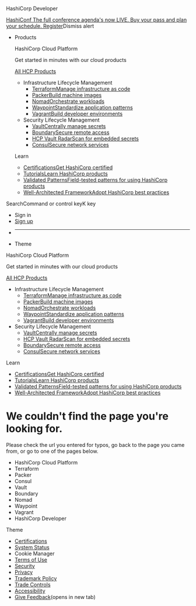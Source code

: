 <!-- Source: https://developer.hashicorp.com/well-architected-framework/operational-excellence/operational-excellence-automate-infrastructure -->

HashiCorp Developer

[HashiConf The full conference agenda's now LIVE. Buy your pass and plan your schedule. Register](https://www.hashicorp.com/en/conferences/hashiconf/register)Dismiss alert

* Products

  HashiCorp Cloud Platform

  Get started in minutes with our cloud products

  [All HCP Products](/hcp)

  + Infrastructure Lifecycle Management
    - [TerraformManage infrastructure as code](/terraform)
    - [PackerBuild machine images](/packer)
    - [NomadOrchestrate workloads](/nomad)
    - [WaypointStandardize application patterns](/waypoint)
    - [VagrantBuild developer environments](/vagrant)
  + Security Lifecycle Management
    - [VaultCentrally manage secrets](/vault)
    - [BoundarySecure remote access](/boundary)
    - [HCP Vault RadarScan for embedded secrets](/hcp/docs/vault-radar)
    - [ConsulSecure network services](/consul)

  Learn
  + [CertificationsGet HashiCorp certified](/certifications)
  + [TutorialsLearn HashiCorp products](/tutorials)
  + [Validated PatternsField-tested patterns for using HashiCorp products](/validated-patterns)
  + [Well-Architected FrameworkAdopt HashiCorp best practices](/well-architected-framework)

SearchCommand or control keyK key

* Sign in
* [Sign up](/sign-up)
* ---
* Theme

HashiCorp Cloud Platform

Get started in minutes with our cloud products

[All HCP Products](/hcp)

* Infrastructure Lifecycle Management
  + [TerraformManage infrastructure as code](/terraform)
  + [PackerBuild machine images](/packer)
  + [NomadOrchestrate workloads](/nomad)
  + [WaypointStandardize application patterns](/waypoint)
  + [VagrantBuild developer environments](/vagrant)
* Security Lifecycle Management
  + [VaultCentrally manage secrets](/vault)
  + [HCP Vault RadarScan for embedded secrets](/hcp/docs/vault-radar)
  + [BoundarySecure remote access](/boundary)
  + [ConsulSecure network services](/consul)

Learn

* [CertificationsGet HashiCorp certified](/certifications)
* [TutorialsLearn HashiCorp products](/tutorials)
* [Validated PatternsField-tested patterns for using HashiCorp products](/validated-patterns)
* [Well-Architected FrameworkAdopt HashiCorp best practices](/well-architected-framework)

# We couldn't find the page you're looking for.

Please check the url you entered for typos, go back to the page you came from, or go to one of the pages below.

* HashiCorp Cloud Platform
* Terraform
* Packer
* Consul
* Vault
* Boundary
* Nomad
* Waypoint
* Vagrant
* HashiCorp Developer

Theme

* [Certifications](/certifications)
* [System Status](https://status.hashicorp.com)
* Cookie Manager
* [Terms of Use](https://www.hashicorp.com/terms-of-service)
* [Security](https://www.hashicorp.com/trust/security)
* [Privacy](https://www.hashicorp.com/privacy)
* [Trademark Policy](https://www.hashicorp.com/trademark-policy)
* [Trade Controls](https://www.hashicorp.com/trade-controls)
* [Accessibility](https://www.hashicorp.com/trust/accessibility)
* [Give Feedback](https://forms.gle/fnHLuNahLEhjuKvE6)(opens in new tab)